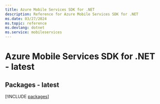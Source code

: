 ```yaml
---
title: Azure Mobile Services SDK for .NET
description: Reference for Azure Mobile Services SDK for .NET
ms.date: 03/27/2024
ms.topic: reference
ms.devlang: dotnet
ms.service: mobileservices
---
```

# Azure Mobile Services SDK for .NET - latest
## Packages - latest
[!INCLUDE [packages](mobile-services-index.md)]